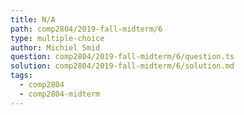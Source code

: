 ```yaml
---
title: N/A
path: comp2804/2019-fall-midterm/6
type: multiple-choice
author: Michiel Smid
question: comp2804/2019-fall-midterm/6/question.ts
solution: comp2804/2019-fall-midterm/6/solution.md
tags:
  - comp2804
  - comp2804-midterm
---
```

